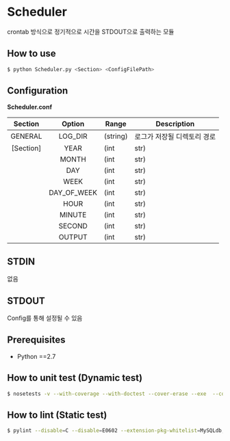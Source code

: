 # Scheduler
crontab 방식으로 정기적으로 시간을 STDOUT으로 출력하는 모듈

## How to use
```Bash
$ python Scheduler.py <Section> <ConfigFilePath>
```

## Configuration

**Scheduler.conf**

|Section  |Option       |Range    |Description|
|:-------:|:-----------:|---------|-----------------------------|
|GENERAL  |LOG_DIR      |(string) | 로그가 저장될 디렉토리 경로 |
|[Section]| YEAR        |(int|str)| 4-digit year number        |
|         | MONTH       |(int|str)| month number (1-12)      |
|         | DAY         |(int|str)| day of the month (1-31)   |
|         | WEEK        |(int|str)| ISO week number (1-53)       |
|         | DAY_OF_WEEK |(int|str)| number or name of weekday (0-6 or mon,tue,wed,thu,fri,sat,sun)     |
|         | HOUR        |(int|str)| hour (0-23)    |
|         | MINUTE      |(int|str)| (0-59)  |
|         | SECOND      |(int|str)| (0-59)     |
|         | OUTPUT      |(int|str)| 출력할 OUTPUT 형식   |

## STDIN
없음

## STDOUT
Config를 통해 설정될 수 있음

## Prerequisites
- Python ==2.7

## How to unit test (Dynamic test)
```Bash
$ nosetests -v --with-coverage --with-doctest --cover-erase --exe  --cover-package=. tests/*.py
```

## How to lint (Static test)
```Bash
$ pylint --disable=C --disable=E0602 --extension-pkg-whitelist=MySQLdb,cx_Oracle --generated-members=message,code,ProgrammingError,OperationalError --msg-template='{path}:{line}:[{msg_id}({symbol}),{obj}]{msg}' *.py
```

